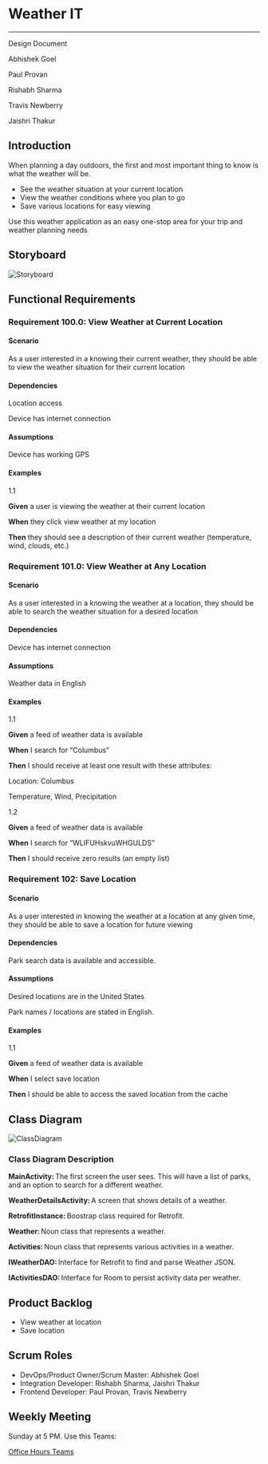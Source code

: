 # Weather IT

---

Design Document

Abhishek Goel

Paul Provan

Rishabh Sharma

Travis Newberry

Jaishri Thakur

## Introduction

When planning a day outdoors, the first and most important thing to know is what the weather will be.

- See the weather situation at your current location
- View the weather conditions where you plan to go
- Save various locations for easy viewing

Use this weather application as an easy one-stop area for your trip and weather planning needs

## Storyboard

![Storyboard](https://github.com/phamrina/Park-Finder/blob/main/phone.PNG)

## Functional Requirements

### Requirement 100.0: View Weather at Current Location

#### Scenario

As a user interested in a knowing their current weather, they should be able to view the weather situation for their current location

#### Dependencies

Location access

Device has internet connection

#### Assumptions

Device has working GPS

#### Examples

1.1  

**Given** a user is viewing the weather at their current location

**When**  they click view weather at my location

**Then** they should see a description of their current weather (temperature, wind, clouds, etc.)

### Requirement 101.0: View Weather at Any Location

#### Scenario

As a user interested in a knowing the weather at a location, they should be able to search the weather situation for a desired location

#### Dependencies

Device has internet connection

#### Assumptions

Weather data in English

#### Examples

1.1  

**Given** a feed of weather data is available  

**When**  I search for “Columbus”  

**Then** I should receive at least one result with these attributes:  

Location: Columbus

Temperature, Wind, Precipitation

1.2

**Given** a feed of weather data is available  

**When** I search for “WLIFUHskvuWHGULDS”  

**Then** I should receive zero results (an empty list)

### Requirement 102: Save Location

#### Scenario

As a user interested in knowing the weather at a location at any given time, they should be able to save a location for future viewing

#### Dependencies

Park search data is available and accessible.  

#### Assumptions

Desired locations are in the United States 

Park names / locations are stated in English.  

#### Examples  

1.1

**Given** a feed of weather data is available  

**When** I select save location

**Then** I should be able to access the saved location from the cache

## Class Diagram

![ClassDiagram](https://github.com/phamrina/Park-Finder/blob/main/Class%20Diagram%20(parkfinder).png)

### Class Diagram Description

**MainActivity:** The first screen the user sees. This will have a list of parks, and an option to search for a different weather. 

**WeatherDetailsActivity:** A screen that shows details of a weather. 

**RetrofitInstance:** Boostrap class required for Retrofit. 

**Weather:** Noun class that represents a weather. 

**Activities:** Noun class that represents various activities in a weather. 

**IWeatherDAO:** Interface for Retrofit to find and parse Weather JSON. 

**IActivitiesDAO:** Interface for Room to persist activity data per weather. 

## Product Backlog

- View weather at location
- Save location

## Scrum Roles

- DevOps/Product Owner/Scrum Master: Abhishek Goel
- Integration Developer: Rishabh Sharma, Jaishri Thakur
- Frontend Developer: Paul Provan, Travis Newberry

## Weekly Meeting

Sunday at 5 PM.  Use this Teams:

[Office Hours Teams](https://teams.microsoft.com/l/meetup-join/19%3ameeting_NzYwYzQ3ZGEtNDkzNS00ZTU4LWEzYWItY2UwNzM3YzZkMzJh%40thread.v2/0?context=%7b%22Tid%22%3a%22f5222e6c-5fc6-48eb-8f03-73db18203b63%22%2c%22Oid%22%3a%225e43e7e5-c6e8-44a8-8867-fdf93cf9d11c%22%7d)
